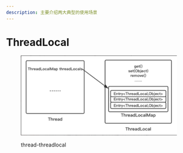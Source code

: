 ```yaml
---
description: 主要介绍两大典型的使用场景
---
```


# ThreadLocal

<figure><img src="../../.gitbook/assets/thread-threadlocal.png" alt=""><figcaption><p>thread-threadlocal</p></figcaption></figure>
